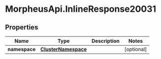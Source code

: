# MorpheusApi.InlineResponse20031

## Properties

Name | Type | Description | Notes
------------ | ------------- | ------------- | -------------
**namespace** | [**ClusterNamespace**](ClusterNamespace.md) |  | [optional] 


